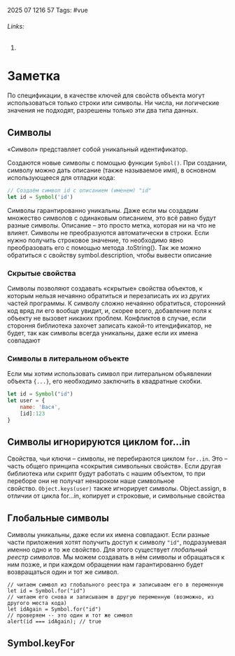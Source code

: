 2025 07 1216 57
Tags: #vue 
###### Links: 
1) 
# Заметка
По спецификации, в качестве ключей для свойств объекта могут использоваться только строки или символы. Ни числа, ни логические значения не подходят, разрешены только эти два типа данных.
## Символы
«Символ» представляет собой уникальный идентификатор.

Создаются новые символы с помощью функции `Symbol()`.
При создании, символу можно дать описание (также называемое имя), в основном использующееся для отладки кода:
```js
// Создаём символ id с описанием (именем) "id"
let id = Symbol('id')
```
Символы гарантированно уникальны. Даже если мы создадим множество символов с одинаковым описанием, это всё равно будут разные символы. Описание – это просто метка, которая ни на что не влияет.
Символы не преобразуются автоматически в строки. Если нужно получить строковое значение, то необходимо явно преобразовать его с помощью метода .toString(). Так же можно обратиться с свойству symbol.description, чтобы вывести описание
### Скрытые свойства
Символы позволяют создавать «скрытые» свойства объектов, к которым нельзя нечаянно обратиться и перезаписать их из других частей программы. К символу сложно нечаянно обратиться, сторонний код вряд ли его вообще увидит, и, скорее всего, добавление поля к объекту не вызовет никаких проблем. Конфликтов в случае, если стороння библиотека захочет записать какой-то итендификатор, не будет, так как символы всегда уникальны, даже если их имена совпадают
### Символы в литеральном объекте
Если мы хотим использовать символ при литеральном объявлении объекта `{...}`, его необходимо заключить в квадратные скобки.
```js
let id = Symbol("id")
let user = {
	name: 'Вася',
	[id]:123
}
```
## Символы игнорируются циклом for...in
Свойства, чьи ключи – символы, не перебираются циклом `for..in`.
Это – часть общего принципа «сокрытия символьных свойств». Если другая библиотека или скрипт будут работать с нашим объектом, то при переборе они не получат ненароком наше символьное свойство. `Object.keys(user)` также игнорирует символы.
Object.assign, в отличии от цикла for...in, копирует и строковые, и символьные свойства
## Глобальные символы
Символы уникальны, даже если их имена совпадают. Если разные части приложения хотят получить доступ к символу `"id"`, подразумевая именно одно и то же свойство.
Для этого существует _глобальный реестр символов_. Мы можем создавать в нём символы и обращаться к ним позже, и при каждом обращении нам гарантированно будет возвращаться один и тот же символ.
```JS
// читаем символ из глобального реестра и записываем его в переменную
let id = Symbol.for("id")
// читаем его снова и записываем в другую переменную (возможно, из другого места кода)
let idAgain = Symbol.for("id")
// проверяем -- это один и тот же символ
alert(id === idAgain); // true
```
## Symbol.keyFor
